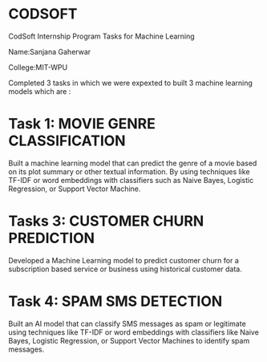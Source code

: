 # CODSOFT
CodSoft Internship Program Tasks for Machine Learning 

Name:Sanjana Gaherwar

College:MIT-WPU 

Completed 3 tasks in which we were expexted to built 3 machine learning models which are :

# Task 1: MOVIE GENRE CLASSIFICATION
Built a machine learning model that can predict the genre of a movie based on its plot summary or other textual information. By using techniques like TF-IDF or word embeddings with classifiers such as Naive Bayes, Logistic Regression, or Support Vector Machine.

# Tasks 3: CUSTOMER CHURN PREDICTION
Developed a  Machine Learning model to predict customer churn for a subscription based service or business using historical customer data.

# Task 4: SPAM SMS DETECTION
Built an AI model that can classify SMS messages as spam or legitimate using techniques like TF-IDF or word embeddings with classifiers like Naive Bayes, Logistic Regression, or Support Vector Machines to identify spam messages.


